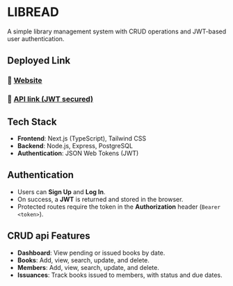 # LIBREAD

A simple library management system with CRUD operations and JWT-based user authentication.

## Deployed Link
### 🔗 [Website](https://libread-library-management.vercel.app/)

### 🔗 [API link (JWT secured)](https://libread-server.vercel.app/)


## Tech Stack
- **Frontend**: Next.js (TypeScript), Tailwind CSS
- **Backend**: Node.js, Express, PostgreSQL
- **Authentication**: JSON Web Tokens (JWT)

## Authentication
- Users can **Sign Up** and **Log In**.
- On success, a **JWT** is returned and stored in the browser.
- Protected routes require the token in the **Authorization** header (`Bearer <token>`).

## CRUD api Features
- **Dashboard**: View pending or issued books by date.
- **Books**: Add, view, search, update, and delete.
- **Members**: Add, view, search, update, and delete.
- **Issuances**: Track books issued to members, with status and due dates.
